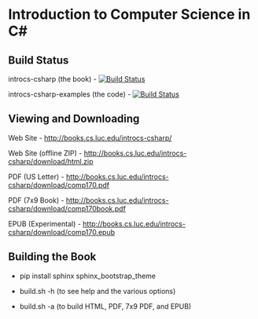 Introduction to Computer Science in C\#
===========================================

Build Status
-------------

introcs-csharp (the book) - [![Build Status](https://travis-ci.org/LoyolaChicagoBooks/introcs-csharp.svg?branch=master)](https://travis-ci.org/LoyolaChicagoBooks/introcs-csharp)

introcs-csharp-examples (the code) - [![Build Status](https://travis-ci.org/LoyolaChicagoBooks/introcs-csharp-examples.svg?branch=master)](https://travis-ci.org/LoyolaChicagoBooks/introcs-csharp-examples) 

Viewing and Downloading
---------------------------

Web Site - http://books.cs.luc.edu/introcs-csharp/

Web Site (offline ZIP) - http://books.cs.luc.edu/introcs-csharp/download/html.zip

PDF (US Letter) - http://books.cs.luc.edu/introcs-csharp/download/comp170.pdf

PDF (7x9 Book) - http://books.cs.luc.edu/introcs-csharp/download/comp170book.pdf

EPUB (Experimental) - http://books.cs.luc.edu/introcs-csharp/download/comp170.epub


Building the Book
--------------------

- pip install sphinx sphinx_bootstrap_theme

- build.sh -h (to see help and the various options)

- build.sh -a (to build HTML, PDF, 7x9 PDF, and EPUB)







